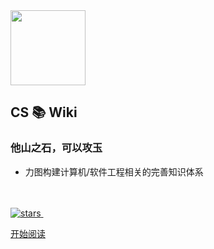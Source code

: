 
<img width="120px" src="https://gitee.com/veal98/images/raw/master/img/笔记.png">


## CS 📚 Wiki

### 他山之石，可以攻玉

- 力图构建计算机/软件工程相关的完善知识体系

<span id="busuanzi_container_site_pv" style='display:none'>
    👀 本站总访问量：<span id="busuanzi_value_site_pv"></span> 次
</span>
<span id="busuanzi_container_site_uv" style='display:none'>
    | 🙎‍♂️ 本站总访客数：<span id="busuanzi_value_site_uv"></span> 人
</span>

<br>
<br>

<a href="https://github.com/Veal98/CS-Wiki" target="_blank">
    <img src="https://badgen.net/github/stars/Veal98/CS-Wiki?icon=github&amp;color=4ab8a1" data-origin="https://badgen.net/github/stars/Veal98/CS-Wiki?icon=github&amp;color=4ab8a1" alt="stars">
</a>
<img src="https://img.shields.io/badge/author-小牛肉-yellow.svg" data-origin="https://img.shields.io/badge/author-小牛肉-yellow.svg" alt=""> 
<img src="https://img.shields.io/badge/license-GPL-blue.svg" data-origin="https://img.shields.io/badge/license-GPL-blue.svg" alt="">

<br>


[开始阅读](README.md)

<!-- 背景图片 -->
<!-- ![](https://img-blog.csdnimg.cn/20200410105725118.jpg)  -->
<!-- ![color](#BAFFB3) -->

